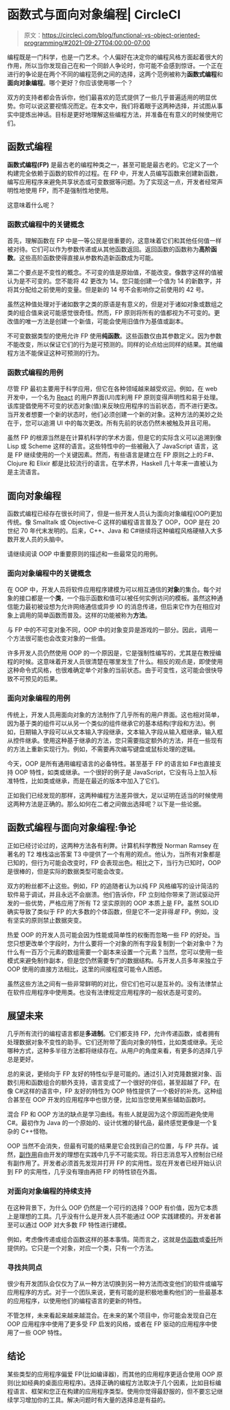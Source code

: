# 函数式与面向对象编程| CircleCI

> 原文：<https://circleci.com/blog/functional-vs-object-oriented-programming/#2021-09-27T04:00:00-07:00>

编程既是一门科学，也是一门艺术。个人偏好在决定你的编程风格方面起着很大的作用，所以当你发现自己在和一个同龄人争论时，你可能不会感到惊讶。一个正在进行的争论是在两个不同的编程范例之间的选择，这两个范例被称为**函数式编程**和**面向对象编程**。哪个更好？你应该使用哪一个？

双方的支持者都会告诉你，他们最喜欢的范式提供了一些几乎普遍适用的明显优势。你可以说这要视情况而定。在本文中，我们将着眼于这两种选择，并试图从事实中提炼出神话。目标是更好地理解这些编程方法，并准备在有意义的时候使用它们。

## 函数式编程

**函数式编程(FP)** 是最古老的编程种类之一，甚至可能是最古老的。它定义了一个构建完全依赖于函数的软件的过程。在 FP 中，开发人员编写函数来创建新函数，编写应用程序来避免共享状态或可变数据等问题。为了实现这一点，开发者经常声明性地使用 FP，而不是强制性地使用。

这意味着什么呢？

### 函数式编程中的关键概念

首先，理解函数在 FP 中是一等公民是很重要的，这意味着它们和其他任何值一样被对待。它们可以作为参数传递或从其他函数返回。返回函数的函数称为**高阶函数**。这些高阶函数使得直接从参数构造新函数成为可能。

第二个要点是不变性的概念。不可变的值是原始值，不能改变。像数字这样的值被认为是不可变的。您不能将 42 更改为 14。您只能创建一个值为 14 的新数字，并将其分配给之前使用的变量。但是新的 14 号不会影响你之前使用的 42 号。

虽然这种值处理对于诸如数字之类的原语是有意义的，但是对于诸如对象或数组之类的组合值来说可能感觉很奇怪。然而，FP 原则将所有的值都视为不可变的。更改值的唯一方法是创建一个新值，可能会使用旧值作为基值或副本。

不可变数据类型的使用允许 FP 使用**纯函数**。这些函数仅由其参数定义。因为参数不能改变，所以保证它们的行为是可预测的。同样的论点给出同样的结果。其他编程方法不能保证这种可预测的行为。

### 函数式编程的用例

尽管 FP 最初主要用于科学应用，但它在各种领域越来越受欢迎。例如，在 web 开发中，一个名为 [React](https://circleci.com/blog/continuously-testing-react-applications-with-jest-and-enzyme/) 的用户界面(UI)库利用 FP 原则变得声明性和易于处理。该库提倡使用不可变的状态对象(值)来反映应用程序的当前状态，而不进行更改。当开发者想要一个新的状态时，他们必须创建一个新的对象。这种方法的美妙之处在于，您可以追溯 UI 中的每次更改。所有先前的状态仍然未被触及并且可用。

虽然 FP 的根源当然是在计算机科学的学术方面，但是它的实际含义可以追溯到像 Lisp 或 Scheme 这样的语言。这些特性中的一些被融入了 JavaScript 语言，这是 FP 继续使用的一个关键因素。然而，有些语言是建立在 FP 原则之上的:F#、Clojure 和 Elixir 都是比较流行的语言。在学术界，Haskell 几十年来一直被认为是主流语言。

## 面向对象编程

函数式编程已经存在很长时间了，但是一些开发人员认为面向对象编程(OOP)更加传统。像 Smalltalk 或 Objective-C 这样的编程语言普及了 OOP，OOP 是在 20 世纪 70 年代末发明的。后来，C++、Java 和 C#继续将这种编程风格硬植入大多数开发人员的头脑中。

请继续阅读 OOP 中重要原则的描述和一些最常见的用例。

### 面向对象编程中的关键概念

在 OOP 中，开发人员将软件应用程序建模为可以相互通信的**对象**的集合。每个对象的接口都是一个**类**，一个指示函数和值可以被任何实例访问的模板。虽然这种通信能力最初被设想为允许网络通信或异步 IO 的消息传递，但后来它作为在相应对象上调用的简单函数而普及。这样的功能被称为**方法**。

与 FP 中的不可变对象不同，OOP 中的对象变异是游戏的一部分。因此，调用一个方法很可能也会改变对象的一些值。

许多开发人员仍然使用 OOP 的一个原因是，它是强制性编写的，尤其是在教授编程的时候。这意味着开发人员很清楚在哪里发生了什么。相反的观点是，即使使用这种命令式风格，也很难确定单个对象的当前状态。由于可变性，这可能会很快导致不可预见的后果。

### 面向对象编程的用例

传统上，开发人员用面向对象的方法制作了几乎所有的用户界面。这也相对简单，因为基于类的组件可以从另一个类似的组件继承它的基本结构(字段和方法)。例如，日期输入字段可以从文本输入字段继承，文本输入字段从输入框继承，输入框从控件继承。使用这种基于继承的方法，您只需要指定额外的方法，并在一些现有的方法上重新实现行为。例如，不需要再次编写键盘或鼠标处理的逻辑。

今天，OOP 是所有通用编程语言的必备特性。甚至基于 FP 的语言如 F#也直接支持 OOP 特性，如类或继承。一个很好的例子是 JavaScript，它没有马上加入标准特性，比如类或继承，而是在最近的版本中加入了它们。

正如我们已经发现的那样，这两种编程方法差异很大，足以证明在适当的时候使用这两种方法是正确的。那么如何在二者之间做出选择呢？以下是一些论据。

## 函数式编程与面向对象编程:争论

正如已经讨论过的，这两种方法各有利弊。计算机科学教授 Norman Ramsey 在著名的 T2 堆栈溢出答案 T3 中提供了一个有用的观点。他认为，当所有对象都是已知的，但行为可能会改变时，FP 会表现出色。相比之下，当行为已知时，OOP 是很棒的，但是实际的数据类型可能会改变。

双方的粉丝都不止这些。例如，FP 的追随者认为以纯 FP 风格编写的设计简洁的软件易于调试，并且永远不会崩溃。他们告诉你，FP 立刻给你带来了测试驱动开发的一些优势，严格应用了所有 T2 坚实原则的 OOP 本质上是 FP。虽然 SOLID 确实导致了类似于 FP 的大多数的个体函数，但是它不一定非得*是* FP。例如，没有坚实的原则禁止数据突变。

热爱 OOP 的开发人员可能会因为性能或简单性的权衡而忽略一些 FP 的好处。当您只想更改单个字段时，为什么要将一个对象的所有字段复制到一个新对象中？为什么有一百万个元素的数组需要一个副本来设置一个元素？当然，您可以使用一些模式来避免制作副本，但是您仍然需要专门的数据结构。与开发人员多年来独立于 OOP 使用的直接方法相比，这里的间接程度可能令人困惑。

虽然这些方法之间有一些非常鲜明的对比，但它们也可以是互补的。没有法律禁止在软件应用程序中使用类。也没有法律规定应用程序的一般状态是可变的。

## 展望未来

几乎所有流行的编程语言都是**多进制**。它们都支持 FP，允许传递函数，或者拥有处理数据对象不变性的助手。它们还附带了面向对象的特性，比如类或继承。无论哪种方式，这种多半径方法都将继续存在。从用户的角度来看，有更多的选择几乎总是更好。

总的来说，更倾向于 FP 友好的特性似乎是可能的。通过引入对克隆数据对象、函数引用和函数组合的额外支持，语言变成了一个很好的伴侣，甚至超越了 FP。在像 C#这样的语言中，FP 友好的特性为 OOP 特性提供了一个极好的补充。这种组合甚至在 OOP 开发的应用程序中也很方便，比如当您使用某些辅助函数时。

混合 FP 和 OOP 方法的缺点是学习曲线。有些人就是因为这个原因而避免使用 C#。最初作为 Java 的一个原始的、设计优雅的替代品，最终感觉更像是一个复杂的 C++怪物。

OOP 当然不会消失，但最有可能的结果是它会找到自己的位置，与 FP 共存。诚然，[副作用](https://en.wikipedia.org/wiki/Side_effect_(computer_science))自由开发的理想在实践中几乎不可能实现。将日志消息写入控制台已经有副作用了。开发者必须首先发现并打开 FP 的实用性。现在开发者已经开始认识到 FP 的实用性，几乎没有理由再把 FP 的特性锁在外面。

### 对面向对象编程的持续支持

在这种背景下，为什么 OOP 仍然是一个可行的选择？OOP 有价值，因为它本质上是理想的工具。几乎没有什么是开发人员不能通过 OOP 实践建模的。开发者甚至可以通过 OOP 对大多数 FP 特性进行建模。

例如，考虑像传递或组合函数这样的基本事情。简而言之，这就是[仿函数](https://en.wikipedia.org/wiki/Functor)或[委托](https://en.wikipedia.org/wiki/Delegation_(object-oriented_programming))所提供的。它只是一个对象，对应一个类，只有一个方法。

### 寻找共同点

很少有开发团队会仅仅为了从一种方法切换到另一种方法而改变他们的软件或编写应用程序的方式。对于一个团队来说，更有可能的是积极地重构他们的一些最基本的应用程序，以使用他们的编程语言的更新的特性。

不管怎样，未来看起来越来越混合。在未来的某个项目中，你可能会发现自己在 OOP 应用程序中使用了更多受 FP 启发的风格，或者在 FP 驱动的应用程序中使用了一些 OOP 特性。

## 结论

某些类型的应用程序偏爱 FP(比如编译器)，而其他的应用程序更适合使用 OOP 原则(比如经典的桌面应用程序)。选择正确的编程方法取决于几个因素，比如目标编程语言、框架和您正在构建的应用程序类型。使用你觉得最舒服的，但不要忘记继续学习增加你的工具。解决问题时有大量的选择总是有益的。